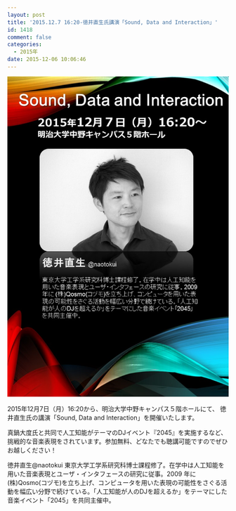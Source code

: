 ```yaml
---
layout: post
title: '2015.12.7 16:20-徳井直生氏講演「Sound, Data and Interaction」'
id: 1418
comment: false
categories:
  - 2015年
date: 2015-12-06 10:06:46
---
```


[![徳井氏講演](/wp-content/uploads/2015/12/徳井氏講演.jpg)](/wp-content/uploads/2015/12/徳井氏講演.jpg)

2015年12月7日（月）16:20から、明治大学中野キャンパス５階ホールにて、
徳井直生氏の講演「Sound, Data and Interaction」を開催いたします。

真鍋大度氏と共同で人工知能がテーマのDJイベント『2045』を実施するなど、挑戦的な音楽表現をされています。参加無料、どなたでも聴講可能ですのでぜひお越しください！

徳井直生@naotokui
東京大学工学系研究科博士課程修了。在学中は人工知能を用いた音楽表現とユーザ・インタフェースの研究に従事。2009
年に(株)Qosmo(コヅモ)を立ち上げ、コンピュータを用いた表現の可能性をさぐる活動を幅広い分野で続けている。「人工知能が人のDJを超えるか」をテーマにした音楽イベント「2045」を共同主催中。
